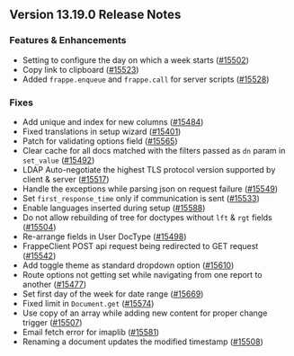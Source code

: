 ## Version 13.19.0 Release Notes

### Features & Enhancements

- Setting to configure the day on which a week starts ([#15502](https://github.com/frappe/frappe/pull/15502))
- Copy link to clipboard ([#15523](https://github.com/frappe/frappe/pull/15523))
- Added `frappe.enqueue` and `frappe.call` for server scripts ([#15528](https://github.com/frappe/frappe/pull/15528))

### Fixes

- Add unique and index for new columns ([#15484](https://github.com/frappe/frappe/pull/15484))
- Fixed translations in setup wizard ([#15401](https://github.com/frappe/frappe/pull/15401))
- Patch for validating options field ([#15565](https://github.com/frappe/frappe/pull/15565))
- Clear cache for all docs matched with the filters passed as `dn` param in `set_value` ([#15492](https://github.com/frappe/frappe/pull/15492))
- LDAP Auto-negotiate the highest TLS protocol version supported by client & server ([#15517](https://github.com/frappe/frappe/pull/15517))
- Handle the exceptions while parsing json on request failure ([#15549](https://github.com/frappe/frappe/pull/15549))
- Set `first_response_time` only if communication is sent ([#15533](https://github.com/frappe/frappe/pull/15533))
- Enable languages inserted during setup ([#15588](https://github.com/frappe/frappe/pull/15588))
- Do not allow rebuilding of tree for doctypes without `lft` & `rgt` fields ([#15504](https://github.com/frappe/frappe/pull/15504))
- Re-arrange fields in User DocType ([#15498](https://github.com/frappe/frappe/pull/15498))
- FrappeClient POST api request being redirected to GET request ([#15542](https://github.com/frappe/frappe/pull/15542))
- Add toggle theme as standard dropdown option ([#15610](https://github.com/frappe/frappe/pull/15610))
- Route options not getting set while navigating from one report to another ([#15477](https://github.com/frappe/frappe/pull/15477))
- Set first day of the week for date range ([#15669](https://github.com/frappe/frappe/pull/15669))
- Fixed limit in `Document.get` ([#15574](https://github.com/frappe/frappe/pull/15574))
- Use copy of an array while adding new content for proper change trigger ([#15507](https://github.com/frappe/frappe/pull/15507))
- Email fetch error for imaplib ([#15581](https://github.com/frappe/frappe/pull/15581))
- Renaming a document updates the modified timestamp ([#15508](https://github.com/frappe/frappe/pull/15508))